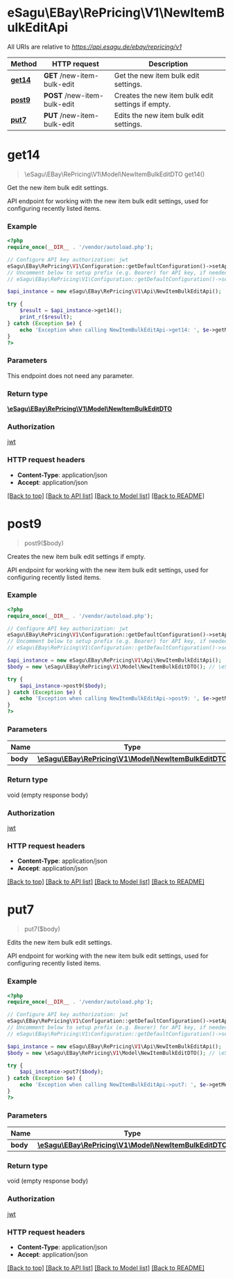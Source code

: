 # eSagu\EBay\RePricing\V1\NewItemBulkEditApi

All URIs are relative to *https://api.esagu.de/ebay/repricing/v1*

Method | HTTP request | Description
------------- | ------------- | -------------
[**get14**](NewItemBulkEditApi.md#get14) | **GET** /new-item-bulk-edit | Get the new item bulk edit settings.
[**post9**](NewItemBulkEditApi.md#post9) | **POST** /new-item-bulk-edit | Creates the new item bulk edit settings if empty.
[**put7**](NewItemBulkEditApi.md#put7) | **PUT** /new-item-bulk-edit | Edits the new item bulk edit settings.


# **get14**
> \eSagu\EBay\RePricing\V1\Model\NewItemBulkEditDTO get14()

Get the new item bulk edit settings.

API endpoint for working with the new item bulk edit settings, used for configuring recently listed items.

### Example
```php
<?php
require_once(__DIR__ . '/vendor/autoload.php');

// Configure API key authorization: jwt
eSagu\EBay\RePricing\V1\Configuration::getDefaultConfiguration()->setApiKey('Authorization', 'YOUR_API_KEY');
// Uncomment below to setup prefix (e.g. Bearer) for API key, if needed
// eSagu\EBay\RePricing\V1\Configuration::getDefaultConfiguration()->setApiKeyPrefix('Authorization', 'Bearer');

$api_instance = new eSagu\EBay\RePricing\V1\Api\NewItemBulkEditApi();

try {
    $result = $api_instance->get14();
    print_r($result);
} catch (Exception $e) {
    echo 'Exception when calling NewItemBulkEditApi->get14: ', $e->getMessage(), PHP_EOL;
}
?>
```

### Parameters
This endpoint does not need any parameter.

### Return type

[**\eSagu\EBay\RePricing\V1\Model\NewItemBulkEditDTO**](../Model/NewItemBulkEditDTO.md)

### Authorization

[jwt](../../README.md#jwt)

### HTTP request headers

 - **Content-Type**: application/json
 - **Accept**: application/json

[[Back to top]](#) [[Back to API list]](../../README.md#documentation-for-api-endpoints) [[Back to Model list]](../../README.md#documentation-for-models) [[Back to README]](../../README.md)

# **post9**
> post9($body)

Creates the new item bulk edit settings if empty.

API endpoint for working with the new item bulk edit settings, used for configuring recently listed items.

### Example
```php
<?php
require_once(__DIR__ . '/vendor/autoload.php');

// Configure API key authorization: jwt
eSagu\EBay\RePricing\V1\Configuration::getDefaultConfiguration()->setApiKey('Authorization', 'YOUR_API_KEY');
// Uncomment below to setup prefix (e.g. Bearer) for API key, if needed
// eSagu\EBay\RePricing\V1\Configuration::getDefaultConfiguration()->setApiKeyPrefix('Authorization', 'Bearer');

$api_instance = new eSagu\EBay\RePricing\V1\Api\NewItemBulkEditApi();
$body = new \eSagu\EBay\RePricing\V1\Model\NewItemBulkEditDTO(); // \eSagu\EBay\RePricing\V1\Model\NewItemBulkEditDTO | 

try {
    $api_instance->post9($body);
} catch (Exception $e) {
    echo 'Exception when calling NewItemBulkEditApi->post9: ', $e->getMessage(), PHP_EOL;
}
?>
```

### Parameters

Name | Type | Description  | Notes
------------- | ------------- | ------------- | -------------
 **body** | [**\eSagu\EBay\RePricing\V1\Model\NewItemBulkEditDTO**](../Model/\eSagu\EBay\RePricing\V1\Model\NewItemBulkEditDTO.md)|  | [optional]

### Return type

void (empty response body)

### Authorization

[jwt](../../README.md#jwt)

### HTTP request headers

 - **Content-Type**: application/json
 - **Accept**: application/json

[[Back to top]](#) [[Back to API list]](../../README.md#documentation-for-api-endpoints) [[Back to Model list]](../../README.md#documentation-for-models) [[Back to README]](../../README.md)

# **put7**
> put7($body)

Edits the new item bulk edit settings.

API endpoint for working with the new item bulk edit settings, used for configuring recently listed items.

### Example
```php
<?php
require_once(__DIR__ . '/vendor/autoload.php');

// Configure API key authorization: jwt
eSagu\EBay\RePricing\V1\Configuration::getDefaultConfiguration()->setApiKey('Authorization', 'YOUR_API_KEY');
// Uncomment below to setup prefix (e.g. Bearer) for API key, if needed
// eSagu\EBay\RePricing\V1\Configuration::getDefaultConfiguration()->setApiKeyPrefix('Authorization', 'Bearer');

$api_instance = new eSagu\EBay\RePricing\V1\Api\NewItemBulkEditApi();
$body = new \eSagu\EBay\RePricing\V1\Model\NewItemBulkEditDTO(); // \eSagu\EBay\RePricing\V1\Model\NewItemBulkEditDTO | 

try {
    $api_instance->put7($body);
} catch (Exception $e) {
    echo 'Exception when calling NewItemBulkEditApi->put7: ', $e->getMessage(), PHP_EOL;
}
?>
```

### Parameters

Name | Type | Description  | Notes
------------- | ------------- | ------------- | -------------
 **body** | [**\eSagu\EBay\RePricing\V1\Model\NewItemBulkEditDTO**](../Model/\eSagu\EBay\RePricing\V1\Model\NewItemBulkEditDTO.md)|  | [optional]

### Return type

void (empty response body)

### Authorization

[jwt](../../README.md#jwt)

### HTTP request headers

 - **Content-Type**: application/json
 - **Accept**: application/json

[[Back to top]](#) [[Back to API list]](../../README.md#documentation-for-api-endpoints) [[Back to Model list]](../../README.md#documentation-for-models) [[Back to README]](../../README.md)

